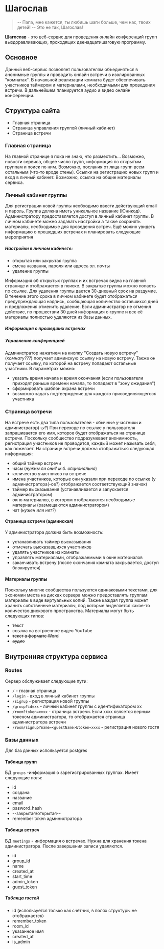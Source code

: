 # Шагослав

> -- Папа, мне кажется, ты любишь шаги больше, чем нас, твоих детей!
> -- Это не так, Шагослав!

__Шагослав__ - это веб-сервис для проведения онлайн конференций групп выздоравливающих, проходящих двенадцатишаговую программу.

## Основное
Данный веб-сервис позволяет пользователям объединяться в анонимные группы и проводить онлайн встречи в изолированных "комнатах". В начальной реализации комната будет обеспечивать участников таймером и материалами, необходимыми для проведения встречи. В дальнейшем планируется аудио и видео онлайн конференции.

## Структура сайта
- Главная страница
- Страница управления группой (личный кабинет)
- Страница встречи

### Главная страница
На главной странице я пока не знаю, что разместить... Возможно, новости сервиса, общее число групп, информация по открытым группам и поиск по ним. Возможно, послания от лица групп всем остальным (что-то вроде стены). Ссылки на регистрацию новых групп и вход в личный кабинет. Возможно, ссылка на общие материалы сервиса.

### Личный кабинет группы
Для регистрации новой группы необходимо ввести действующий email и пароль. Группа должна иметь уникальное название (Юникод). Администратору предоставляется доступ в личный кабинет группы.
В личном кабинете можно задавать настройки а также сохранять материалы, необходимые для проведения встреч. Ещё можно увидеть информацию о прошедших встречах и планировать следующие мероприятия
##### Настройки в личном кабинете:
- открытая или закрытая группа
- смена названия, пароля или адреса эл. почты
- удаление группы

Информация об открытых группах и их встречах видна на главной странице и отображается в поиске. В закрытые группы можно попасть по ссылке.
Для удаления группы дается 30-дневный срок на раздумие. В течение этого срока в личном кабинете будет отображаться предупреждающая надпись, сообщающая количество оставшихся дней и предложения отменить удаление. Если администратор не отменил действие, по прошествии 30 дней информация о группе и все её материалы полностью удаляются из базы данных.
##### Информация о прошедших встречах
##### Управление конференцией
Администратор нажатием на кнопку "Создать новую встречу" (_комнату???_) получает админскую ссылку на новую встречу. Также он получает ссылку, по которой на встречу попадают остальные участники. В параметрах можно:
- указать время начала и время окончания (если пользователи приходят раньше времени начала, то попадают в "зону ожидания")
- сформировать шаблон экрана встречи
- возможно задать подтверждение для каждого присоединяющегося участника

### Страница встречи
На встрече есть два типа пользователей - обычные участники и администратор(_-ы?_)
При переходе по ссылке у пользователя запрашивается его имя, которое будет отображаться на странице встречи. Поскольку сообщество подразумевает анонимность, регистрация участников не проводится, каждый может называть себя, как пожелает.
На странице встречи должна отображаться следующая информация:
- общий таймер встречи
- часы (_нужны ли они? м.б. опционально_)
- количество участников на встрече
- имена участников, которые они указали при переходе по ссылке (у администратора(-ов?) отображается соответствующий значок)
- таймер высказывания (устанавливается и запускается администратором)
- окно материалов, в котором отображаются необходимые материалы (размещаются администратором)
- чат (_нужен или нет?_)

#### Страница встречи (админская)
У администратора должна быть возможность:
- устанавливать таймер высказывания
- отмечать высказавшихся участников
- удалять участников из комнаты
- управлять материалами, отображаемыми в окне материалов
- заканчивать встречу (после окончания комната закрывается, доступ блокируется)

#### Материалы группы
Поскольку многие сообщества пользуются одинаковыми текстами, для экономии места на дисках сервера можно предоставлять группам материалы в виде виртуальных копий. Также каждая группа может хранить собственные материалы, под которые выделяется какое-то количество дискового пространства. Материалы могут быть следующих типов:
- текст
- ссылка на встроенное видео YouTube
- ~~текст в формате Word~~
- ~~аудио~~



## Внутренняя структура сервиса


### Routes

Сервер обслуживает следующие пути:
- `/` - главная страница
- `/login` - вход в личный кабинет группы
- `/signup` - регистрация новой группы
- `/group?id=xx` - личный кабинет группы с идентификатором xx
- `/room?token=xxxx` - страница встречи. Если xxxx является верным токеном администратора, то отображается страница администратора встречи
- `/room/signup?name=<guestName>&token=xxxx` - регистрация нового гостя

### Базы данных

Для баз данных используется postgres

#### Таблица групп
БД `groups` -информация о зарегистрированных группах. Имеет следующие поля:
- id
- создана
- название
- email
- pasword_hash
- --закрытая/открытая--
- remember token администратора

#### Таблица встреч
БД `meetings` - информация о встречах. Нужна для хранения токена администратора. После завершения записи удаляются.
- id
- group_id
- name
- created_at
- start_time
- admin_token
- guest_token

##### Таблица гостей
- id (используется только как счётчик, в полях структуры не отображается)
- remember_token
- room_id
- указанное имя
- created_at
- is_admin